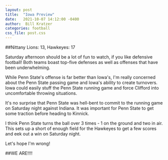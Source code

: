 ```yaml
---
layout: post
title:  "Iowa Preview"
date:   2021-10-07 14:12:00 -0400
author:  Bill Kratzer
categories: football
css_file: post.css
---
```


##Nittany Lions: 13, Hawkeyes: 17

Saturday afternoon should be a lot of fun to watch, if you like defensive football! Both teams boast top-five defenses as well as offenses that have been underwhelming.

While Penn State's offense is far better than Iowa's, I'm really concerned about the Penn State passing game and Iowa's ability to create turnovers. Iowa could easily stuff the Penn State running game and force Clifford into uncomfortable throwing situations.

It's no surprise that Penn State was hell-bent to commit to the running game on Saturday night against Indiana. It was important for Penn State to get some traction before heading to Kinnick.

I think Penn State turns the ball over 3 times - 1 on the ground and two in air.  This sets up a short of enough field for the Hawkeyes to get a few scores and eek out a win on Saturday night.

Let's hope I'm wrong!

##WE ARE!!!!



